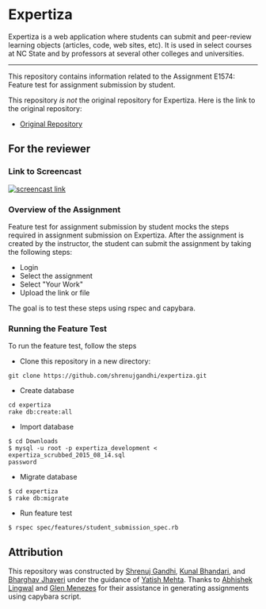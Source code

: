 # Expertiza
Expertiza is a web application where students can submit and peer-review learning objects (articles, code, web sites, etc). It is used in select courses at NC State and by professors at several other colleges and universities.

***

This repository contains information related to the Assignment E1574: Feature test for assignment submission by student.

This repository _is not_ the original repository for Expertiza. Here is the link to the original repository:
* [Original Repository](https://github.com/expertiza/expertiza)


## For the reviewer
### Link to Screencast
[![screencast link](https://img.youtube.com/vi/_58l0VPy04M/0.jpg)](https://www.youtube.com/watch?v=_58l0VPy04M)  

### Overview of the Assignment
Feature test for assignment submission by student mocks the steps required in assignment submission on Expertiza. After the assignment is created by the instructor, the student can submit the assignment by taking the following steps:
* Login
* Select the assignment
* Select "Your Work"
* Upload the link or file

The goal is to test these steps using rspec and capybara.

### Running the Feature Test
To run the feature test, follow the steps
* Clone this repository in a new directory: 
```
git clone https://github.com/shrenujgandhi/expertiza.git
```
* Create database
```
cd expertiza
rake db:create:all 
```
* Import database
```
$ cd Downloads
$ mysql -u root -p expertiza_development < expertiza_scrubbed_2015_08_14.sql
password
```
* Migrate database
```
$ cd expertiza
$ rake db:migrate
```
* Run feature test
```
$ rspec spec/features/student_submission_spec.rb
```

## Attribution
This repository was constructed by [Shrenuj Gandhi](https://github.com/shrenujgandhi), [Kunal Bhandari](https://github.com/kunalb6), and [Bharghav Jhaveri](
https://github.com/BhargavJhaveri) under the guidance of [Yatish Mehta](https://github.com/yatish27). Thanks to [Abhishek Lingwal](https://github.com/imabhishekl) and [Glen Menezes](https://github.com/gmeneze) for their assistance in generating assignments using capybara script.
